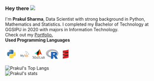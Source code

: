 ### Hey there  <img src="https://media.giphy.com/media/hvRJCLFzcasrR4ia7z/giphy.gif" width="25px">
I'm **Prakul Sharma**, Data Scientist with strong background in Python, Mathematics and Statistics. I completed my Bachelor of Technology at GGSIPU in 2020 with majors in Information Technology.<br>
Check out my <a href="https://prakulsharma.github.io">Portfolio.</a>
<br>
**Used Programming Languages**  
<br>
<code><img height="40" src="https://raw.githubusercontent.com/github/explore/80688e429a7d4ef2fca1e82350fe8e3517d3494d/topics/python/python.png"></code>
<code><img height="40" src="https://raw.githubusercontent.com/github/explore/80688e429a7d4ef2fca1e82350fe8e3517d3494d/topics/mysql/mysql.png"></code>
<code><img height="40" src="https://raw.githubusercontent.com/github/explore/80688e429a7d4ef2fca1e82350fe8e3517d3494d/topics/matlab/matlab.png"></code>
<code><img height="40" src="https://raw.githubusercontent.com/github/explore/80688e429a7d4ef2fca1e82350fe8e3517d3494d/topics/r/r.png"></code>
<code><img height="40" src="https://raw.githubusercontent.com/github/explore/80688e429a7d4ef2fca1e82350fe8e3517d3494d/topics/scala/scala.png"></code>
<br>

![Prakul's Top Langs](https://github-readme-stats.vercel.app/api/top-langs/?username=prakulsharma&layout=compact&theme=dark&hide_border=true)
<br>
![Prakul's stats](https://github-readme-stats.vercel.app/api?username=prakulsharma&count_private=true&show_icons=true&theme=dark&include_all_commits=true&hide_border=true)
